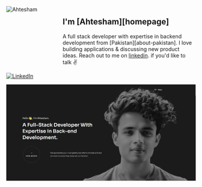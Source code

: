 <img align="left" width="150" height="150" alt="Ahtesham" src="https://sdk.bitmoji.com/render/panel/dc878a02-6c0d-4366-ab3b-b86a397e31ad-9abca207-e196-4c3e-8932-0fae4ce0c737-v1.png?transparent=1&palette=1"/>

## I'm [Ahtesham][homepage]

A full stack developer with expertise in backend development from [Pakistan][about-pakistan]. I love building applications & discussing new product ideas. Reach out to me on [linkedin](https://www.linkedin.com/in/ahteshamshah/). if you'd like to talk ✌️

[![LinkedIn](https://img.shields.io/badge/LinkedIn-ahteshamshah-blue?style=for-the-badge&logo=linkedin&logoColor=white)](https://www.linkedin.com/in/ahteshamshah/)


[Portfolio]: https://ahtesham.com

![Alt text](https://raw.githubusercontent.com/ahtesham2k01/ahtesham2k01/main/assets/ahtesham.png)
